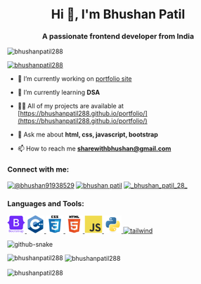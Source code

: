 <h1 align="center">Hi 👋, I'm Bhushan Patil</h1>
<h3 align="center">A passionate frontend developer from India</h3>

<p align="left"> <img src="https://komarev.com/ghpvc/?username=bhushanpatil288&label=Profile%20views&color=0e75b6&style=flat" alt="bhushanpatil288" /> </p>

<p align="left"> <a href="https://github.com/ryo-ma/github-profile-trophy"><img src="https://github-profile-trophy.vercel.app/?username=bhushanpatil288" alt="bhushanpatil288" /></a> </p>

- 🔭 I’m currently working on [portfolio site](https://bhushanpatil288.github.io/portfolio/)

- 🌱 I’m currently learning **DSA**

- 👨‍💻 All of my projects are available at [https://bhushanpatil288.github.io/portfolio/](https://bhushanpatil288.github.io/portfolio/)

- 💬 Ask me about **html, css, javascript, bootstrap**

- 📫 How to reach me **sharewithbhushan@gmail.com**

<h3 align="left">Connect with me:</h3>
<p align="left">
<a href="https://twitter.com/@bhushan91938529" target="blank"><img align="center" src="https://raw.githubusercontent.com/rahuldkjain/github-profile-readme-generator/master/src/images/icons/Social/twitter.svg" alt="@bhushan91938529" height="30" width="40" /></a>
<a href="https://www.linkedin.com/in/bhushan-patil-990530223?utm_source=share&utm_campaign=share_via&utm_content=profile&utm_medium=android_app" target="blank"><img align="center" src="https://raw.githubusercontent.com/rahuldkjain/github-profile-readme-generator/master/src/images/icons/Social/linked-in-alt.svg" alt="bhushan patil" height="30" width="40" /></a>
<a href="https://instagram.com/_bhushan_patil_28_" target="blank"><img align="center" src="https://raw.githubusercontent.com/rahuldkjain/github-profile-readme-generator/master/src/images/icons/Social/instagram.svg" alt="_bhushan_patil_28_" height="30" width="40" /></a>
</p>

<h3 align="left">Languages and Tools:</h3>
<p align="left"> <a href="https://getbootstrap.com" target="_blank" rel="noreferrer"> <img src="https://raw.githubusercontent.com/devicons/devicon/master/icons/bootstrap/bootstrap-plain-wordmark.svg" alt="bootstrap" width="40" height="40"/> </a> <a href="https://www.w3schools.com/cpp/" target="_blank" rel="noreferrer"> <img src="https://raw.githubusercontent.com/devicons/devicon/master/icons/cplusplus/cplusplus-original.svg" alt="cplusplus" width="40" height="40"/> </a> <a href="https://www.w3schools.com/css/" target="_blank" rel="noreferrer"> <img src="https://raw.githubusercontent.com/devicons/devicon/master/icons/css3/css3-original-wordmark.svg" alt="css3" width="40" height="40"/> </a> <a href="https://www.w3.org/html/" target="_blank" rel="noreferrer"> <img src="https://raw.githubusercontent.com/devicons/devicon/master/icons/html5/html5-original-wordmark.svg" alt="html5" width="40" height="40"/> </a> <a href="https://developer.mozilla.org/en-US/docs/Web/JavaScript" target="_blank" rel="noreferrer"> <img src="https://raw.githubusercontent.com/devicons/devicon/master/icons/javascript/javascript-original.svg" alt="javascript" width="40" height="40"/> </a> <a href="https://www.python.org" target="_blank" rel="noreferrer"> <img src="https://raw.githubusercontent.com/devicons/devicon/master/icons/python/python-original.svg" alt="python" width="40" height="40"/> </a> <a href="https://tailwindcss.com/" target="_blank" rel="noreferrer"> <img src="https://www.vectorlogo.zone/logos/tailwindcss/tailwindcss-icon.svg" alt="tailwind" width="40" height="40"/> </a> </p>

<themed-picture data-catalyst-inline="true" data-catalyst=""><picture>
    <source media="(prefers-color-scheme: dark)" srcset="https://camo.githubusercontent.com/b47a896300a70f2f99959dbd6a5160219e53d511d3d2caba3fb45908992ea62d/68747470733a2f2f63646e2e6a7364656c6976722e6e65742f67682f416f7564756d6265722d426164652f416f7564756d6265722d426164652f70726f66696c652d736e616b652d636f6e747269622f6769746875622d636f6e747269627574696f6e2d677269642d736e616b652d6461726b2e737667" data-canonical-src="https://cdn.jsdelivr.net/gh/Aoudumber-Bade/Aoudumber-Bade/profile-snake-contrib/github-contribution-grid-snake-dark.svg">
    <source media="(prefers-color-scheme: light)" srcset="https://camo.githubusercontent.com/f7fa0cfeae7df84bda908e73f4b93ba768b5a55a7a5c22f1cb9d336ba6475fb7/68747470733a2f2f63646e2e6a7364656c6976722e6e65742f67682f416f7564756d6265722d426164652f416f7564756d6265722d426164652f70726f66696c652d736e616b652d636f6e747269622f6769746875622d636f6e747269627574696f6e2d677269642d736e616b652e737667" data-canonical-src="https://cdn.jsdelivr.net/gh/Aoudumber-Bade/Aoudumber-Bade/profile-snake-contrib/github-contribution-grid-snake.svg">
    <img alt="github-snake" src="https://camo.githubusercontent.com/b47a896300a70f2f99959dbd6a5160219e53d511d3d2caba3fb45908992ea62d/68747470733a2f2f63646e2e6a7364656c6976722e6e65742f67682f416f7564756d6265722d426164652f416f7564756d6265722d426164652f70726f66696c652d736e616b652d636f6e747269622f6769746875622d636f6e747269627574696f6e2d677269642d736e616b652d6461726b2e737667" data-canonical-src="https://cdn.jsdelivr.net/gh/Aoudumber-Bade/Aoudumber-Bade/profile-snake-contrib/github-contribution-grid-snake-dark.svg" style="visibility:visible;max-width:100%;">
  </picture></themed-picture>

<p><img align="left" src="https://github-readme-stats.vercel.app/api/top-langs?username=bhushanpatil288&show_icons=true&locale=en&layout=compact" alt="bhushanpatil288" /></p>

<p>&nbsp;<img align="center" src="https://github-readme-stats.vercel.app/api?username=bhushanpatil288&show_icons=true&locale=en" alt="bhushanpatil288" /></p>

<p><img align="center" src="https://github-readme-streak-stats.herokuapp.com/?user=bhushanpatil288&" alt="bhushanpatil288" /></p>
